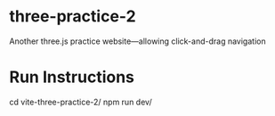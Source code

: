 # three-practice-2
Another three.js practice website—allowing click-and-drag navigation
# Run Instructions
cd vite-three-practice-2/
npm run dev/
